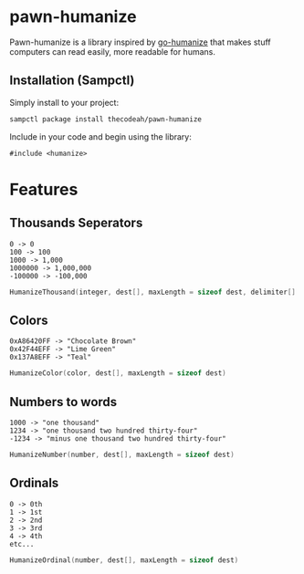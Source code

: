 # pawn-humanize

Pawn-humanize is a library inspired by [go-humanize](https://github.com/dustin/go-humanize) that makes stuff computers can read easily, more readable for humans.

## Installation (Sampctl)
Simply install to your project:

```bash
sampctl package install thecodeah/pawn-humanize
```

Include in your code and begin using the library:

```pawn
#include <humanize>
```

# Features

## Thousands Seperators
```
0 -> 0
100 -> 100
1000 -> 1,000
1000000 -> 1,000,000
-100000 -> -100,000
```
```C
HumanizeThousand(integer, dest[], maxLength = sizeof dest, delimiter[] = ",")
```

## Colors
```
0xA86420FF -> "Chocolate Brown"
0x42F44EFF -> "Lime Green"
0x137A8EFF -> "Teal"
```
```C
HumanizeColor(color, dest[], maxLength = sizeof dest)
```

## Numbers to words
```
1000 -> "one thousand"
1234 -> "one thousand two hundred thirty-four"
-1234 -> "minus one thousand two hundred thirty-four"
```
```C
HumanizeNumber(number, dest[], maxLength = sizeof dest)
```

## Ordinals
```
0 -> 0th
1 -> 1st
2 -> 2nd
3 -> 3rd
4 -> 4th
etc...
```
```C
HumanizeOrdinal(number, dest[], maxLength = sizeof dest)
```